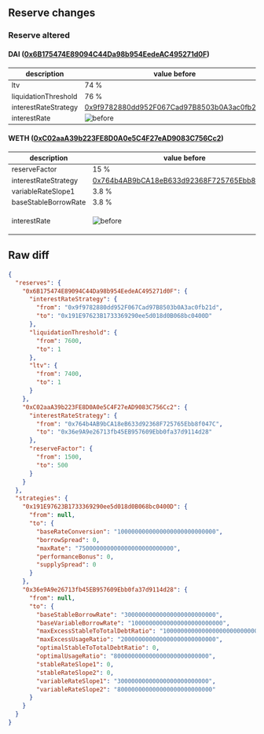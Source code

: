 ## Reserve changes

### Reserve altered

#### DAI ([0x6B175474E89094C44Da98b954EedeAC495271d0F](https://etherscan.io/address/0x6B175474E89094C44Da98b954EedeAC495271d0F))

| description | value before | value after |
| --- | --- | --- |
| ltv | 74 % | 0.01 % |
| liquidationThreshold | 76 % | 0.01 % |
| interestRateStrategy | [0x9f9782880dd952F067Cad97B8503b0A3ac0fb21d](https://etherscan.io/address/0x9f9782880dd952F067Cad97B8503b0A3ac0fb21d) | [0x191E97623B1733369290ee5d018d0B068bc0400D](https://etherscan.io/address/0x191E97623B1733369290ee5d018d0B068bc0400D) |
| interestRate | ![before](/.assets/bc11e5b92e27947ebc500895e90540b95b2b66a2.svg) | ![after](/.assets/bc11e5b92e27947ebc500895e90540b95b2b66a2.svg) |

#### WETH ([0xC02aaA39b223FE8D0A0e5C4F27eAD9083C756Cc2](https://etherscan.io/address/0xC02aaA39b223FE8D0A0e5C4F27eAD9083C756Cc2))

| description | value before | value after |
| --- | --- | --- |
| reserveFactor | 15 % | 5 % |
| interestRateStrategy | [0x764b4AB9bCA18eB633d92368F725765Ebb8f047C](https://etherscan.io/address/0x764b4AB9bCA18eB633d92368F725765Ebb8f047C) | [0x36e9A9e26713fb45EB957609Ebb0fa37d9114d28](https://etherscan.io/address/0x36e9A9e26713fb45EB957609Ebb0fa37d9114d28) |
| variableRateSlope1 | 3.8 % | 3 % |
| baseStableBorrowRate | 3.8 % | 3 % |
| interestRate | ![before](/.assets/6747e3b5adc7a63d169daf26756fbbc8cc8e1802.svg) | ![after](/.assets/8b2de7113791e0c12220a037d370b57b6da59d02.svg) |

## Raw diff

```json
{
  "reserves": {
    "0x6B175474E89094C44Da98b954EedeAC495271d0F": {
      "interestRateStrategy": {
        "from": "0x9f9782880dd952F067Cad97B8503b0A3ac0fb21d",
        "to": "0x191E97623B1733369290ee5d018d0B068bc0400D"
      },
      "liquidationThreshold": {
        "from": 7600,
        "to": 1
      },
      "ltv": {
        "from": 7400,
        "to": 1
      }
    },
    "0xC02aaA39b223FE8D0A0e5C4F27eAD9083C756Cc2": {
      "interestRateStrategy": {
        "from": "0x764b4AB9bCA18eB633d92368F725765Ebb8f047C",
        "to": "0x36e9A9e26713fb45EB957609Ebb0fa37d9114d28"
      },
      "reserveFactor": {
        "from": 1500,
        "to": 500
      }
    }
  },
  "strategies": {
    "0x191E97623B1733369290ee5d018d0B068bc0400D": {
      "from": null,
      "to": {
        "baseRateConversion": "1000000000000000000000000000",
        "borrowSpread": 0,
        "maxRate": "750000000000000000000000000",
        "performanceBonus": 0,
        "supplySpread": 0
      }
    },
    "0x36e9A9e26713fb45EB957609Ebb0fa37d9114d28": {
      "from": null,
      "to": {
        "baseStableBorrowRate": "30000000000000000000000000",
        "baseVariableBorrowRate": "10000000000000000000000000",
        "maxExcessStableToTotalDebtRatio": "1000000000000000000000000000",
        "maxExcessUsageRatio": "200000000000000000000000000",
        "optimalStableToTotalDebtRatio": 0,
        "optimalUsageRatio": "800000000000000000000000000",
        "stableRateSlope1": 0,
        "stableRateSlope2": 0,
        "variableRateSlope1": "30000000000000000000000000",
        "variableRateSlope2": "800000000000000000000000000"
      }
    }
  }
}
```
